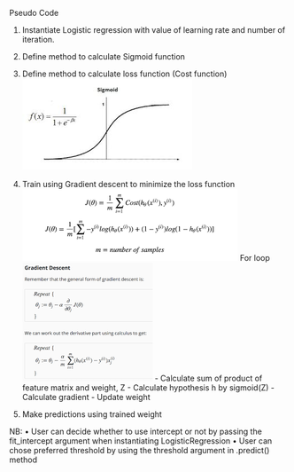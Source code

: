 Pseudo Code
1.	Instantiate Logistic regression with value of learning rate and number of iteration.

2.	Define method to calculate  Sigmoid function

3.	Define method to calculate loss function (Cost function)
![](images/sigmoid.jpg)

4.	Train using Gradient descent  to minimize the loss function
![](images/loss_function.png)
    For loop
![](images/gradient_descent.png)
            -	Calculate sum of product of feature matrix and weight, Z
            -	Calculate hypothesis h by sigmoid(Z)
            -	Calculate gradient
            -	Update weight

    

5.	Make predictions using trained weight

NB: 
•	User can decide whether to use intercept or not by passing the fit_intercept argument when instantiating LogisticRegression
•	User can chose preferred threshold by using the threshold argument in .predict() method
